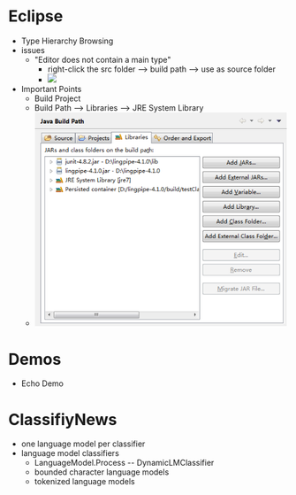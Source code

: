 Eclipse
===
* Type Hierarchy Browsing
* issues
	* "Editor does not contain a main type"
		* right-click the src folder --> build path --> use as source folder
		* ![](images/)
* Important Points
	* Build Project
	* Build Path --> Libraries --> JRE System Library
	* ![](images/Java_build_path.png)

Demos
===
* Echo Demo

ClassifiyNews
===
* one language model per classifier
* language model classifiers
	* LanguageModel.Process -- DynamicLMClassifier
	* bounded character language models
	* tokenized language models

